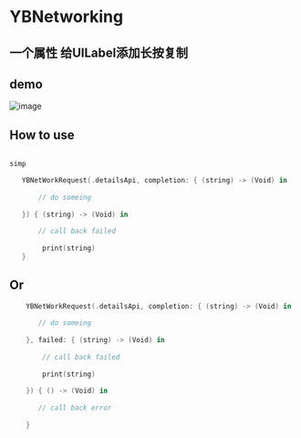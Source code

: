 # YBNetworking

## 一个属性 给UILabel添加长按复制


## demo
![image](https://raw.githubusercontent.com/alexyubin/YBNetworking/master/demo.gif)


## How to use

```swift

simp

   YBNetWorkRequest(.detailsApi, completion: { (string) -> (Void) in
   
       // do someing
       
   }) { (string) -> (Void) in
   
       // call back failed
       
        print(string)
   }
```
## Or

```swift  
    YBNetWorkRequest(.detailsApi, completion: { (string) -> (Void) in
                
       // do someing
                
    }, failed: { (string) -> (Void) in
        
        // call back failed
       
        print(string)
        
    }) { () -> (Void) in
       
       // call back error
       
    }
```


